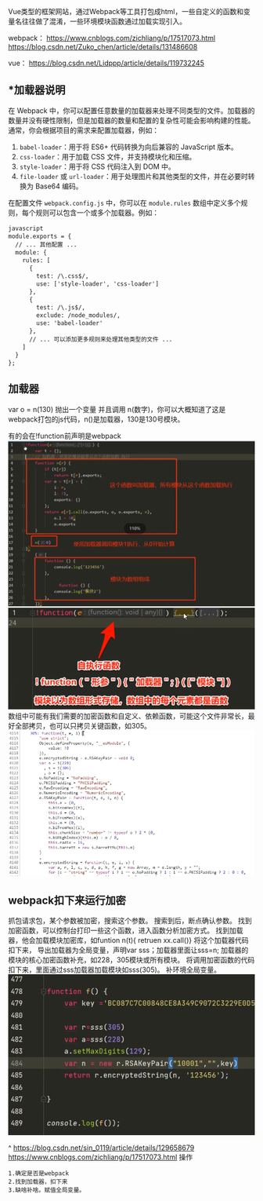 Vue类型的框架网站，通过Webpack等工具打包成html，一些自定义的函数和变量名往往做了混淆，一些环境模块函数通过加载实现引入。

webpack：
<https://www.cnblogs.com/zichliang/p/17517073.html>
<https://blog.csdn.net/Zuko_chen/article/details/131486608>

vue：
<https://blog.csdn.net/Lidppp/article/details/119732245>
## ***加载器说明**


在 Webpack 中，你可以配置任意数量的加载器来处理不同类型的文件。加载器的数量并没有硬性限制，但是加载器的数量和配置的复杂性可能会影响构建的性能。通常，你会根据项目的需求来配置加载器，例如：

1. `babel-loader`：用于将 ES6+ 代码转换为向后兼容的 JavaScript 版本。
2. `css-loader`：用于加载 CSS 文件，并支持模块化和压缩。
3. `style-loader`：用于将 CSS 代码注入到 DOM 中。
4. `file-loader` 或 `url-loader`：用于处理图片和其他类型的文件，并在必要时转换为 Base64 编码。

在配置文件 `webpack.config.js` 中，你可以在 `module.rules` 数组中定义多个规则，每个规则可以包含一个或多个加载器。例如：

```
javascript
module.exports = {
  // ... 其他配置 ...
  module: {
    rules: [
      {
        test: /\.css$/,
        use: ['style-loader', 'css-loader']
      },
      {
        test: /\.js$/,
        exclude: /node_modules/,
        use: 'babel-loader'
      },
      // ... 可以添加更多规则来处理其他类型的文件 ...
    ]
  }
};
```


## **加载器**
var o = n(130) 抛出一个变量 并且调用 n(数字)，你可以大概知道了这是webpack打包的js代码，n()是加载器，130是130号模块。

有的会在!function前声明是webpack
![](.topwrite/assets/image_1727538987532.png)
![](.topwrite/assets/image_1727539053687.png)
数组中可能有我们需要的加密函数和自定义、依赖函数，可能这个文件非常长，最好全部拷贝，也可以只拷贝关键函数，如305。
![](.topwrite/assets/image_1727539894448.png)





## **webpack扣下来运行加密**
抓包请求包，某个参数被加密，搜索这个参数。
搜索到后，断点确认参数。
找到加密函数，可以控制台打印一些这个函数，进入函数分析加密方式。
找到加载器，他会加载模块加密库，如funtion n(t){  retruen xx.call()}
将这个加载器代码扣下来，
导出加载器为全局变量，声明var sss；加载器里面让sss=n;
加载器的模块的核心加密函数补充，如228，305模块或所有模块。
将调用加密函数的代码扣下来，里面通过sss加载器加载模块如sss(305)。
补环境全局变量。
![](.topwrite/assets/image_1727540232942.png)


^
<https://blog.csdn.net/sin_0119/article/details/129658679>
<https://www.cnblogs.com/zichliang/p/17517073.html>
操作
```
1.确定是否是webpack
2.找到加载器，扣下来
3.缺啥补啥。赋值全局变量。
```